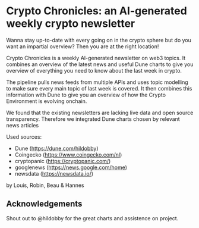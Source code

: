 # Crypto Chronicles: an AI-generated weekly crypto newsletter 
Wanna stay up-to-date with every going on in the crypto sphere but do you want an impartial overview? 
Then you are at the right location!

Crypto Chronicles is a weekly AI-generated newsletter on web3 topics. It combines an overview of the latest news and useful Dune charts to give you overview of everything you need to know about the last week in crypto.

The pipeline pulls news feeds from multiple APIs and uses topic modelling to make sure every main topic of last week is covered. It then combines this information with Dune to give you an overview of how the Crypto Environment is evolving onchain.

We found that the existing newsletters are lacking live data and open source transparency. Therefore we integrated Dune charts chosen by relevant news articles

Used sources:
- Dune (https://dune.com/hildobby)
- Coingecko (https://www.coingecko.com/nl)
- cryptopanic (https://cryptopanic.com/)
- googlenews (https://news.google.com/home)
- newsdata (https://newsdata.io/)

by Louis, Robin, Beau & Hannes

## Acknowledgements
Shout out to @hildobby for the great charts and assistence on project.
